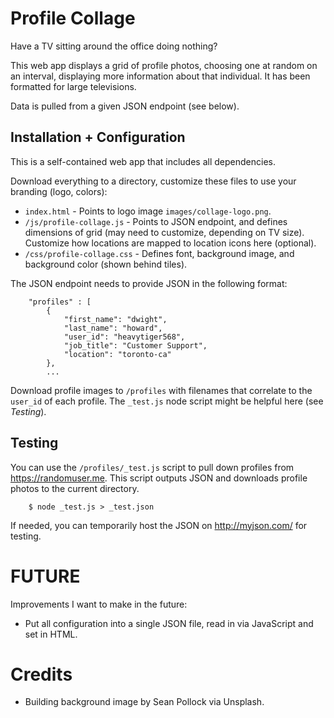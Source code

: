 # Profile Collage

Have a TV sitting around the office doing nothing?

This web app displays a grid of profile photos, choosing one at random on an interval, displaying more information about that individual. It has been formatted for large televisions.

Data is pulled from a given JSON endpoint (see below).

## Installation + Configuration

This is a self-contained web app that includes all dependencies.

Download everything to a directory, customize these files to use your branding (logo, colors):

* `index.html` - Points to logo image `images/collage-logo.png`.
* `/js/profile-collage.js` - Points to JSON endpoint, and defines dimensions of grid (may need to customize, depending on TV size). Customize how locations are mapped to location icons here (optional).
* `/css/profile-collage.css` - Defines font, background image, and background color (shown behind tiles).

The JSON endpoint needs to provide JSON in the following format:

```{
 	"profiles" : [
 		{
 			"first_name": "dwight",
 			"last_name": "howard",
 			"user_id": "heavytiger568",
			"job_title": "Customer Support",
			"location": "toronto-ca"
 		},
 		...
```

Download profile images to `/profiles` with filenames that correlate to the `user_id` of each profile. The `_test.js` node script might be helpful here (see _Testing_).

## Testing

You can use the `/profiles/_test.js` script to pull down profiles from <https://randomuser.me>. This script outputs JSON and downloads profile photos to the current directory.

		$ node _test.js > _test.json

If needed, you can temporarily host the JSON on <http://myjson.com/> for testing.

# FUTURE

Improvements I want to make in the future:

* Put all configuration into a single JSON file, read in via JavaScript and set in HTML.

# Credits

* Building background image by Sean Pollock via Unsplash.